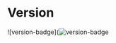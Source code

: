 # Version

![version-badge](![version-badge](https://img.shields.io/badge/version-2016--2017-7ddc1f.svg?link=https://github.com/uamakernyc/grading-policy)